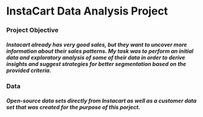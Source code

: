 # InstaCart Data Analysis Project
### Project Objective
##### Instacart already has very good sales, but they want to uncover more information about their sales patterns. My task was to perform an initial data and exploratory analysis of some of their data in order to derive insights and suggest strategies for better segmentation based on the provided criteria.
### Data
##### Open-source data sets directly from Instacart as well as a customer data set that was created for the purpose of this porject.
